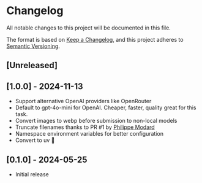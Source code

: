 # Changelog

All notable changes to this project will be documented in this file.

The format is based on [Keep a Changelog](https://keepachangelog.com/en/1.1.0/),
and this project adheres to [Semantic Versioning](https://semver.org/spec/v2.0.0.html).

## [Unreleased]

## [1.0.0] - 2024-11-13

- Support alternative OpenAI providers like OpenRouter
- Default to gpt-4o-mini for OpenAI. Cheaper, faster, quality great for this task.
- Convert images to webp before submission to non-local models
- Truncate filenames thanks to PR #1 by [Philippe Modard](https://github.com/Philmod)
- Namespace environment variables for better configuration
- Convert to uv 💪

## [0.1.0] - 2024-05-25

- Initial release
